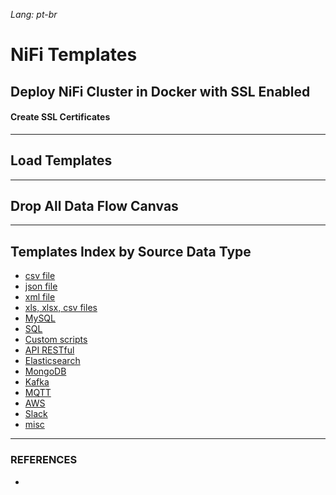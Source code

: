 *Lang: pt-br*

# NiFi Templates



## Deploy NiFi Cluster in Docker with SSL Enabled

#### Create SSL Certificates



---

## Load Templates



---


## Drop All Data Flow Canvas



---

## Templates Index by Source Data Type
- [csv file](templates/csv/)
- [json file](templates/json/)
- [xml file](templates/xml/)
- [xls, xlsx, csv files](templates/xls_xlsx_csv/)
- [MySQL](templates/mysql/)
- [SQL](templates/sql/)
- [Custom scripts](templates/custom-scripts/)
- [API RESTful](templates/api/)
- [Elasticsearch](templates/elastic/)
- [MongoDB](templates/mongodb/)
- [Kafka](templates/kafka/)
- [MQTT](templates/mqtt/)
- [AWS](templates/aws/)
- [Slack](templates/slack/)
- [misc](templates/misc/)

---

### REFERENCES
- 
